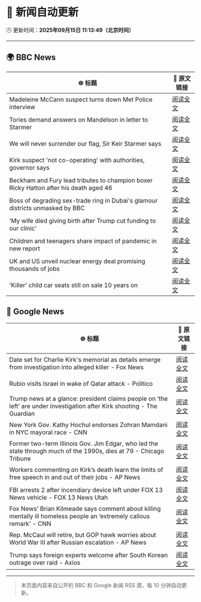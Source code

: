 # 🧠 新闻自动更新

🕒 更新时间：**2025年09月15日 11:13:49（北京时间）**

---

## 🌍 BBC News

| 🌐 标题 | 🔗 原文链接 |
|--------|-------------|
| Madeleine McCann suspect turns down Met Police interview | [阅读全文](https://www.bbc.com/news/articles/cr5qd18y8j5o?at_medium=RSS&at_campaign=rss) |
| Tories demand answers on Mandelson in letter to Starmer | [阅读全文](https://www.bbc.com/news/articles/ce32qepq12qo?at_medium=RSS&at_campaign=rss) |
| We will never surrender our flag, Sir Keir Starmer says | [阅读全文](https://www.bbc.com/news/articles/c3vz91x5ynzo?at_medium=RSS&at_campaign=rss) |
| Kirk suspect 'not co-operating' with authorities, governor says | [阅读全文](https://www.bbc.com/news/articles/c4gvrw2pgedo?at_medium=RSS&at_campaign=rss) |
| Beckham and Fury lead tributes to champion boxer Ricky Hatton after his death aged 46 | [阅读全文](https://www.bbc.com/sport/boxing/articles/cd0724eg90ko?at_medium=RSS&at_campaign=rss) |
| Boss of degrading sex-trade ring in Dubai's glamour districts unmasked by BBC | [阅读全文](https://www.bbc.com/news/articles/cx2r9y3kxy9o?at_medium=RSS&at_campaign=rss) |
| 'My wife died giving birth after Trump cut funding to our clinic' | [阅读全文](https://www.bbc.com/news/articles/ckgqdneev1no?at_medium=RSS&at_campaign=rss) |
| Children and teenagers share impact of pandemic in new report | [阅读全文](https://www.bbc.com/news/articles/cx2jll1wx4ko?at_medium=RSS&at_campaign=rss) |
| UK and US unveil nuclear energy deal promising thousands of jobs | [阅读全文](https://www.bbc.com/news/articles/ckgzevzwxwro?at_medium=RSS&at_campaign=rss) |
| 'Killer' child car seats still on sale 10 years on | [阅读全文](https://www.bbc.com/news/articles/c8643d1p85zo?at_medium=RSS&at_campaign=rss) |

## 📰 Google News

| 🌐 标题 | 🔗 原文链接 |
|--------|-------------|
| Date set for Charlie Kirk's memorial as details emerge from investigation into alleged killer - Fox News | [阅读全文](https://news.google.com/rss/articles/CBMihgFBVV95cUxNeEFfRWltVnFYUm8teUh0akdkQUFqTzd5ekRSbDViNFRLLWl0djFGSlRzN1A2aHphX29rTWNLUzBwY3dUTExuMWhaZVFPSkF1SDM4TVM5VEltWlZ4QmtiajJHR0RGb0hpY3JXVURnUXhGUzZPem5uZ2t6RDNmYkk0QW1HbVFNd9IBiwFBVV95cUxOazdJbFJ1N2F4RFdpS1FGTE9GTi02LS1RWE12T3BPak14SlE4T0V0Z21rSEh1MUZ2ZTdmNW9GcTY5X3ZkU1pESUk4Z3dLaDhPdVdlcjI3NHV5bTlTcE9mdGhzNlBUVFVnOU1wSmxaX2xHaGJTWTFlSEQ1bFFWMC1GMWthTDVWQ1pDX1dZ?oc=5) |
| Rubio visits Israel in wake of Qatar attack - Politico | [阅读全文](https://news.google.com/rss/articles/CBMijgFBVV95cUxORDNOaVdCQUtwMkhrSjdzajJLOEtrenhUMHZ6OUwtMkRBRDRpaFZOQzg1dnZfelR3eGZDdENWQTdvbHpWdGhyVEVRQktNeGxGQTkzajNCcU1lREN2MXdsT1ZtTm1FWjNUS2FpTVc3cUdGUk9ma25xYnFZR3g5bkRhXzJwc1RPV0tGSUQ5Q3ZB?oc=5) |
| Trump news at a glance: president claims people on ‘the left’ are under investigation after Kirk shooting - The Guardian | [阅读全文](https://news.google.com/rss/articles/CBMikgFBVV95cUxOaDE3alZTcWFfS3lnSG52Vnl6cWtZT1hwbjBUSktjWDV3cGhjQ19Wc3FoaVlZS2xjM25BYTV1YXFNWjhxY3h5WU50UUhyY3RJc015LWQzamZyc3FMSGV0dTFYOW1HaktOeWw1VWFzOUhnUWNaSWtraTREcVd5ZDc2bjlfb0Rxbm1DVlZnOXBySWIzUQ?oc=5) |
| New York Gov. Kathy Hochul endorses Zohran Mamdani in NYC mayoral race - CNN | [阅读全文](https://news.google.com/rss/articles/CBMidkFVX3lxTE5OQklldkV4Y2RvY1NydGRyNmtjRjY1amZoTEVTMU9IOHpIUUpseklva3lLOXRKdW5fM0RzY3ZncExaMzFEdzRWU2kyT0JjYm51RHZXUWhwODBoYy1RajNzVGktNS1TdjlaWjFxd0VpbzltbWp3TEE?oc=5) |
| Former two-term Illinois Gov. Jim Edgar, who led the state through much of the 1990s, dies at 79 - Chicago Tribune | [阅读全文](https://news.google.com/rss/articles/CBMi0gFBVV95cUxQZmdXQkhLd1hoMU5aT0VVcWF2d3pyWGdyaHpYUnhkX2M3YVFqTTl2THlrV2J5ZmlfRlA0V2VhaEZ2dExzSFFCZUI5c0Q2ODdIaVBaODBPUE5fTFM3ZUFYOW1ZOEdzYkd0S3FoQlVLeUtzZ2NERC1JN3BxRzExOHFEZVNtbnlScndPZFo3ZEpCd2FqTXhEVWlTNGxQdTRBSXNRV2NscUEzQ1hNeDZrcDQxS0hHY1htdHV5bk5OTC1Halc2NzRQVDR0eVp3SDQySUlrSkE?oc=5) |
| Workers commenting on Kirk’s death learn the limits of free speech in and out of their jobs - AP News | [阅读全文](https://news.google.com/rss/articles/CBMinAFBVV95cUxPUFRMUEhCRW1IRWRBLTVvUUxEQmp4dnBFUkFScUJrSWFJUjhNUjZ6YU9iUkk2aFo3bFE2VGo0WGhIQ2wwNE9aaU1nTC1MWENsWnJwanNLd2JKTGdVdWdBWWVJc3JqaUJyN09rVk9Xa2dmd1dYSmYtWWxfcDdMekI1bC1lcl81em1KdEMyaU1uNHQ3b1FHNW43M3o2eWg?oc=5) |
| FBI arrests 2 after incendiary device left under FOX 13 News vehicle - FOX 13 News Utah | [阅读全文](https://news.google.com/rss/articles/CBMipwFBVV95cUxPOXZvTUtyODc5UkluLWlKaUdSZzY4NHBCcEQ2cWtMbC0xeEtabS1Ka3A0NnlyUnBnVkZhajdzV2s2aExqcFNqbVFaMkVLLTVFVUFKcnFVOVhBVFFuVjBxcTB6Z1MyMkZhaHlhQ1dtdnJ6WlI0Sm11UU9NZTFDNFFzOEdqa0w0VHoyb3k4TUZoT3N2SnVVbzlOQUlUeUhUanBnSmhUNlhLRQ?oc=5) |
| Fox News’ Brian Kilmeade says comment about killing mentally ill homeless people an ‘extremely callous remark’ - CNN | [阅读全文](https://news.google.com/rss/articles/CBMihwFBVV95cUxOVGVOMjYxQTNKMUM1azcyMVpab0tqZzVGbzgySDRZSDVQNnZIal81V2ZZMG1TdE52T0N1cnVWbTFiY3dFOWdqQkdVcVcwaHlMcjkxQklfQzRKdXcyd2NfVTZqQ0NKM3Z4dm9jV0lNaFVWSWNTYmJJNjlrSnBuUzBjUkJvZ09oUFU?oc=5) |
| Rep. McCaul will retire, but GOP hawk worries about World War III after Russian escalation - AP News | [阅读全文](https://news.google.com/rss/articles/CBMiqAFBVV95cUxQbURvZkJPU3ZKSWM4dDdYRTB0bHVhWmRLbFJCQUNsWjBTOU5lQ3U2QWZjeTRXQUFCZXBVZmJMNUJVb3RscVVHdlNEQnZLQ19KckxTenVuc2VXc2I3UDk5bkt5d2RsenBoSktsLTZ3VVVZc1Z2WWRxQll2b0ppekFvMDVmekJOWDZyamkybHg5M3dFdmxlMjkydWZMSlNLbTgtUnF3QnAyelY?oc=5) |
| Trump says foreign experts welcome after South Korean outrage over raid - Axios | [阅读全文](https://news.google.com/rss/articles/CBMiekFVX3lxTFBCVEZRblZWTWNZTlNUa3RCTlp5Rmt5YjlFSzJnaEZKWlVDVTgtbm9ZMWR2X2VHR3pDdkRtcmxDYTZGaGxLajdOT29qMUhudnEzNkViSkljV0dLeUxiYUJOWm9ndWIwR29TUU1FbjFKcHRtNVlhU0ljU0NR?oc=5) |

---
> 本页面内容来自公开的 BBC 和 Google 新闻 RSS 源，每 10 分钟自动更新。